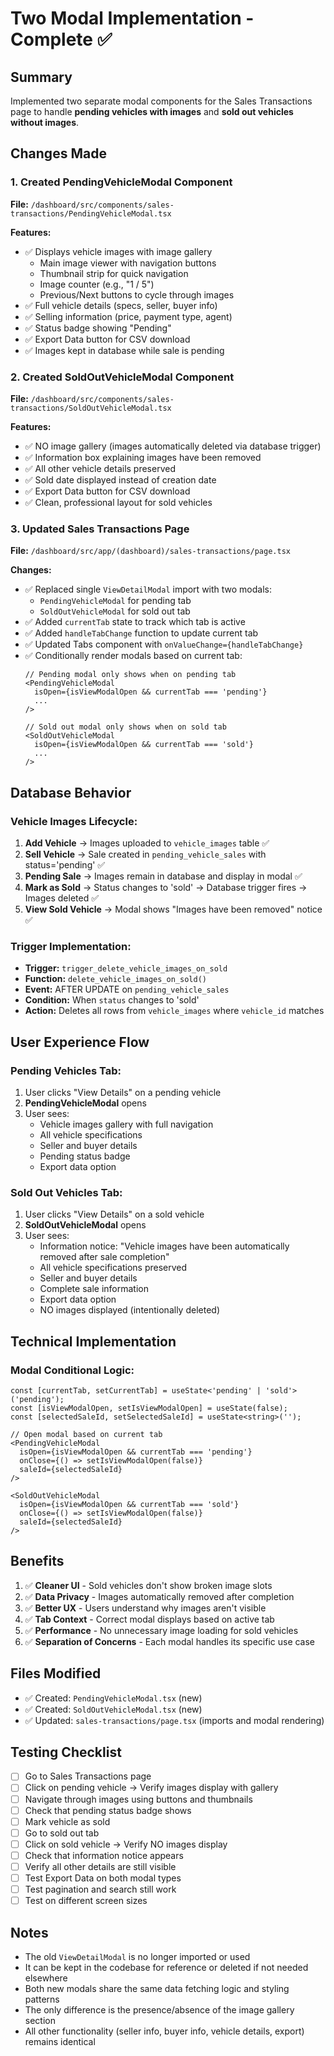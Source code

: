 # Two Modal Implementation - Complete ✅

## Summary
Implemented two separate modal components for the Sales Transactions page to handle **pending vehicles with images** and **sold out vehicles without images**.

## Changes Made

### 1. **Created PendingVehicleModal Component**
**File:** `/dashboard/src/components/sales-transactions/PendingVehicleModal.tsx`

**Features:**
- ✅ Displays vehicle images with image gallery
  - Main image viewer with navigation buttons
  - Thumbnail strip for quick navigation
  - Image counter (e.g., "1 / 5")
  - Previous/Next buttons to cycle through images
- ✅ Full vehicle details (specs, seller, buyer info)
- ✅ Selling information (price, payment type, agent)
- ✅ Status badge showing "Pending"
- ✅ Export Data button for CSV download
- ✅ Images kept in database while sale is pending

### 2. **Created SoldOutVehicleModal Component**
**File:** `/dashboard/src/components/sales-transactions/SoldOutVehicleModal.tsx`

**Features:**
- ✅ NO image gallery (images automatically deleted via database trigger)
- ✅ Information box explaining images have been removed
- ✅ All other vehicle details preserved
- ✅ Sold date displayed instead of creation date
- ✅ Export Data button for CSV download
- ✅ Clean, professional layout for sold vehicles

### 3. **Updated Sales Transactions Page**
**File:** `/dashboard/src/app/(dashboard)/sales-transactions/page.tsx`

**Changes:**
- ✅ Replaced single `ViewDetailModal` import with two modals:
  - `PendingVehicleModal` for pending tab
  - `SoldOutVehicleModal` for sold out tab
- ✅ Added `currentTab` state to track which tab is active
- ✅ Added `handleTabChange` function to update current tab
- ✅ Updated Tabs component with `onValueChange={handleTabChange}`
- ✅ Conditionally render modals based on current tab:
  ```tsx
  // Pending modal only shows when on pending tab
  <PendingVehicleModal
    isOpen={isViewModalOpen && currentTab === 'pending'}
    ...
  />
  
  // Sold out modal only shows when on sold tab
  <SoldOutVehicleModal
    isOpen={isViewModalOpen && currentTab === 'sold'}
    ...
  />
  ```

## Database Behavior

### Vehicle Images Lifecycle:
1. **Add Vehicle** → Images uploaded to `vehicle_images` table ✅
2. **Sell Vehicle** → Sale created in `pending_vehicle_sales` with status='pending' ✅
3. **Pending Sale** → Images remain in database and display in modal ✅
4. **Mark as Sold** → Status changes to 'sold' → Database trigger fires → Images deleted ✅
5. **View Sold Vehicle** → Modal shows "Images have been removed" notice ✅

### Trigger Implementation:
- **Trigger:** `trigger_delete_vehicle_images_on_sold`
- **Function:** `delete_vehicle_images_on_sold()`
- **Event:** AFTER UPDATE on `pending_vehicle_sales`
- **Condition:** When `status` changes to 'sold'
- **Action:** Deletes all rows from `vehicle_images` where `vehicle_id` matches

## User Experience Flow

### Pending Vehicles Tab:
1. User clicks "View Details" on a pending vehicle
2. **PendingVehicleModal** opens
3. User sees:
   - Vehicle images gallery with full navigation
   - All vehicle specifications
   - Seller and buyer details
   - Pending status badge
   - Export data option

### Sold Out Vehicles Tab:
1. User clicks "View Details" on a sold vehicle
2. **SoldOutVehicleModal** opens
3. User sees:
   - Information notice: "Vehicle images have been automatically removed after sale completion"
   - All vehicle specifications preserved
   - Seller and buyer details
   - Complete sale information
   - Export data option
   - NO images displayed (intentionally deleted)

## Technical Implementation

### Modal Conditional Logic:
```tsx
const [currentTab, setCurrentTab] = useState<'pending' | 'sold'>('pending');
const [isViewModalOpen, setIsViewModalOpen] = useState(false);
const [selectedSaleId, setSelectedSaleId] = useState<string>('');

// Open modal based on current tab
<PendingVehicleModal
  isOpen={isViewModalOpen && currentTab === 'pending'}
  onClose={() => setIsViewModalOpen(false)}
  saleId={selectedSaleId}
/>

<SoldOutVehicleModal
  isOpen={isViewModalOpen && currentTab === 'sold'}
  onClose={() => setIsViewModalOpen(false)}
  saleId={selectedSaleId}
/>
```

## Benefits

1. ✅ **Cleaner UI** - Sold vehicles don't show broken image slots
2. ✅ **Data Privacy** - Images automatically removed after completion
3. ✅ **Better UX** - Users understand why images aren't visible
4. ✅ **Tab Context** - Correct modal displays based on active tab
5. ✅ **Performance** - No unnecessary image loading for sold vehicles
6. ✅ **Separation of Concerns** - Each modal handles its specific use case

## Files Modified

- ✅ Created: `PendingVehicleModal.tsx` (new)
- ✅ Created: `SoldOutVehicleModal.tsx` (new)
- ✅ Updated: `sales-transactions/page.tsx` (imports and modal rendering)

## Testing Checklist

- [ ] Go to Sales Transactions page
- [ ] Click on pending vehicle → Verify images display with gallery
- [ ] Navigate through images using buttons and thumbnails
- [ ] Check that pending status badge shows
- [ ] Mark vehicle as sold
- [ ] Go to sold out tab
- [ ] Click on sold vehicle → Verify NO images display
- [ ] Check that information notice appears
- [ ] Verify all other details are still visible
- [ ] Test Export Data on both modal types
- [ ] Test pagination and search still work
- [ ] Test on different screen sizes

## Notes

- The old `ViewDetailModal` is no longer imported or used
- It can be kept in the codebase for reference or deleted if not needed elsewhere
- Both new modals share the same data fetching logic and styling patterns
- The only difference is the presence/absence of the image gallery section
- All other functionality (seller info, buyer info, vehicle details, export) remains identical

